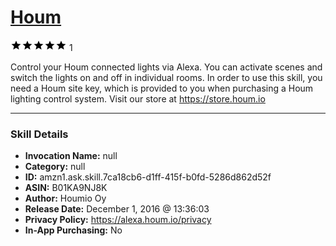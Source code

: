 # [Houm](http://alexa.amazon.com/#skills/amzn1.ask.skill.7ca18cb6-d1ff-415f-b0fd-5286d862d52f)
![5 stars](../../images/ic_star_black_18dp_1x.png)![5 stars](../../images/ic_star_black_18dp_1x.png)![5 stars](../../images/ic_star_black_18dp_1x.png)![5 stars](../../images/ic_star_black_18dp_1x.png)![5 stars](../../images/ic_star_black_18dp_1x.png) 1

Control your Houm connected lights via Alexa. You can activate scenes and switch the lights on and off in individual rooms. In order to use this skill, you need a Houm site key, which is provided to you when purchasing a Houm lighting control system. Visit our store at https://store.houm.io

***

### Skill Details

* **Invocation Name:** null
* **Category:** null
* **ID:** amzn1.ask.skill.7ca18cb6-d1ff-415f-b0fd-5286d862d52f
* **ASIN:** B01KA9NJ8K
* **Author:** Houmio Oy
* **Release Date:** December 1, 2016 @ 13:36:03
* **Privacy Policy:** https://alexa.houm.io/privacy
* **In-App Purchasing:** No

